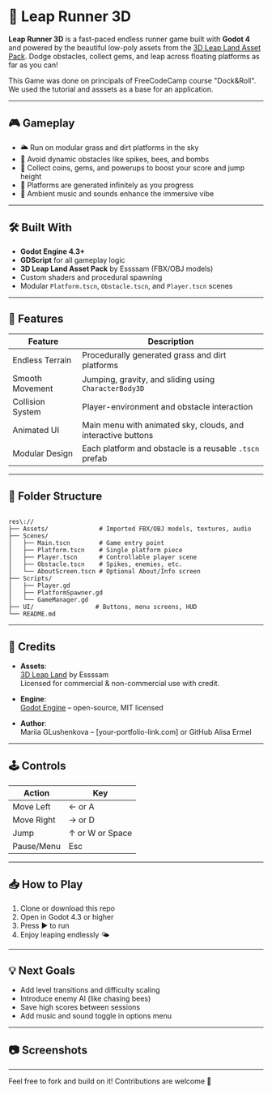 
# 🌿 Leap Runner 3D

**Leap Runner 3D** is a fast-paced endless runner game built with **Godot 4** and powered by the beautiful low-poly assets from the [3D Leap Land Asset Pack](https://essssam.itch.io/3d-leap-land). Dodge obstacles, collect gems, and leap across floating platforms as far as you can!
 
 This Game was done on principals of FreeCodeCamp course "Dock&Roll".
 We used the tutorial and asssets as a base for an application.
 
---

## 🎮 Gameplay

- 🌥️ Run on modular grass and dirt platforms in the sky
- 🚧 Avoid dynamic obstacles like spikes, bees, and bombs
- 💎 Collect coins, gems, and powerups to boost your score and jump height
- 🔁 Platforms are generated infinitely as you progress
- 🎵 Ambient music and sounds enhance the immersive vibe

---

## 🛠 Built With

- **Godot Engine 4.3+**
- **GDScript** for all gameplay logic
- **3D Leap Land Asset Pack** by Essssam (FBX/OBJ models)
- Custom shaders and procedural spawning
- Modular `Platform.tscn`, `Obstacle.tscn`, and `Player.tscn` scenes

---

## 🚀 Features

| Feature           | Description                                                  |
|------------------|--------------------------------------------------------------|
| Endless Terrain   | Procedurally generated grass and dirt platforms              |
| Smooth Movement   | Jumping, gravity, and sliding using `CharacterBody3D`        |
| Collision System  | Player-environment and obstacle interaction                  |
| Animated UI       | Main menu with animated sky, clouds, and interactive buttons |
| Modular Design    | Each platform and obstacle is a reusable `.tscn` prefab      |

---

## 📂 Folder Structure

```

res\://
├── Assets/              # Imported FBX/OBJ models, textures, audio
├── Scenes/
│   ├── Main.tscn        # Game entry point
│   ├── Platform.tscn    # Single platform piece
│   ├── Player.tscn      # Controllable player scene
│   ├── Obstacle.tscn    # Spikes, enemies, etc.
│   └── AboutScreen.tscn # Optional About/Info screen
├── Scripts/
│   ├── Player.gd
│   ├── PlatformSpawner.gd
│   └── GameManager.gd
├── UI/                 # Buttons, menu screens, HUD
└── README.md

```

---

## 🎨 Credits

- **Assets**:  
  [3D Leap Land](https://essssam.itch.io/3d-leap-land) by Essssam  
  Licensed for commercial & non-commercial use with credit.

- **Engine**:  
  [Godot Engine](https://godotengine.org) – open-source, MIT licensed

- **Author**:  
  Mariia GLushenkova – [your-portfolio-link.com] or GitHub
  Alisa Ermel 

---

## 🕹️ Controls

| Action       | Key     |
|--------------|---------|
| Move Left    | ← or A  |
| Move Right   | → or D  |
| Jump         | ↑ or W or Space |
| Pause/Menu   | Esc     |

---

## 📥 How to Play

1. Clone or download this repo
2. Open in Godot 4.3 or higher
3. Press ▶ to run
4. Enjoy leaping endlessly 🌤️

---

## 💡 Next Goals

- Add level transitions and difficulty scaling
- Introduce enemy AI (like chasing bees)
- Save high scores between sessions
- Add music and sound toggle in options menu

---

## 📷 Screenshots

---

Feel free to fork and build on it! Contributions are welcome 🚀

